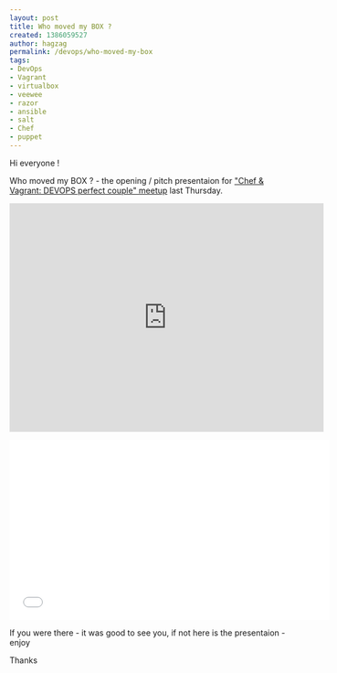 ```yaml
---
layout: post
title: Who moved my BOX ?
created: 1386059527
author: hagzag
permalink: /devops/who-moved-my-box
tags:
- DevOps
- Vagrant
- virtualbox
- veewee
- razor
- ansible
- salt
- Chef
- puppet
---
```

<p>Hi everyone !</p>

<p>Who moved my BOX ? - the opening / pitch presentaion for <a href="http://www.meetup.com/full-stack-developer-il/events/148415092/">&quot;Chef &amp; Vagrant: DEVOPS perfect couple&quot; meetup</a>&nbsp;last Thursday.</p>

<p><iframe frameborder="0" height="400" src="http://prezi.com/embed/tpmzmzaz0vcy/?bgcolor=ffffff&amp;lock_to_path=0&amp;autoplay=0&amp;autohide_ctrls=0&amp;features=undefined&amp;disabled_features=undefined" width="550"></iframe></p>

<p><iframe allowfullscreen="" frameborder="0" height="315" src="//www.youtube.com/embed/TnnHgxOtM_k" width="560"></iframe></p>

<p>If you were there - it was good to see you, if not here is the presentaion - enjoy</p>

<p>Thanks</p>
